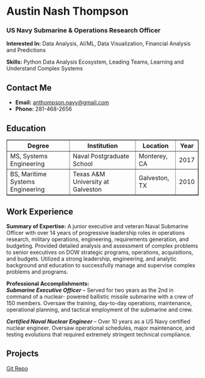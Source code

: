 # Austin Nash Thompson

### US Navy Submarine & Operations Research Officer

**Interested In:** Data Analysis, AI/ML, Data Visualization, Financial Analysis and Predictions

**Skills:** Python Data Analysis Ecosystem, Leading Teams, Learning and Understand Complex Systems

## Contact Me
- **Email:** anthompson.navy@gmail.com
- **Phone:** 281-468-2656

## Education
<table border="1">
  <tr>
    <th>Degree</th>
    <th>Institution</th>
    <th>Location</th>
    <th>Year</th>
  </tr>
  <tr>
    <td>MS, Systems Engineering</td>
    <td>Naval Postgraduate School</td>
    <td>Monterey, CA</td>
    <td>2017</td>
  </tr>
  <tr>
    <td>BS, Maritime Systems Engineering</td>
    <td>Texas A&M University at Galveston</td>
    <td>Galveston, TX</td>
    <td>2010</td>
  </tr>
</table>

## Work Experience
**Summary of Expertise:**
A junior executive and veteran Naval Submarine Officer with over 14 years of progressive leadership roles in operations research, military operations, engineering, requirements generation, and budgeting.  Provided detailed analysis and assessment of complex problems to senior executives on DOW strategic programs, operations, acquisitions, and budgets. Utilized a strong leadership, engineering, and analytic background and education to successfully manage and supervise complex problems and programs. 

**Professional Accomplishments:**  
***Submarine Executive Officer*** – Served for two years as the 2nd in command of a nuclear- powered ballistic missile submarine with a crew of 150 members.  Oversaw the training, day-to-day operations, maintenance, operational planning, and tactical employment of the submarine and crew.    

***Certified Naval Nuclear Engineer*** – Over 10 years as a US Navy certified nuclear engineer. Oversaw operational schedules, major maintenance, and testing evolutions that required extremely stringent technical compliance. 

## Projects
[Git Repo](https://github.com/austinnthompson)
